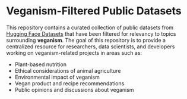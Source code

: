 # Veganism-Filtered Public Datasets

This repository contains a curated collection of public datasets from [Hugging Face Datasets](https://huggingface.co/datasets) that have been filtered for relevancy to topics surrounding **veganism**. The goal of this repository is to provide a centralized resource for researchers, data scientists, and developers working on veganism-related projects in areas such as:

- Plant-based nutrition
- Ethical considerations of animal agriculture
- Environmental impact of veganism
- Vegan product and recipe recommendations
- Public opinions and discussions about veganism
